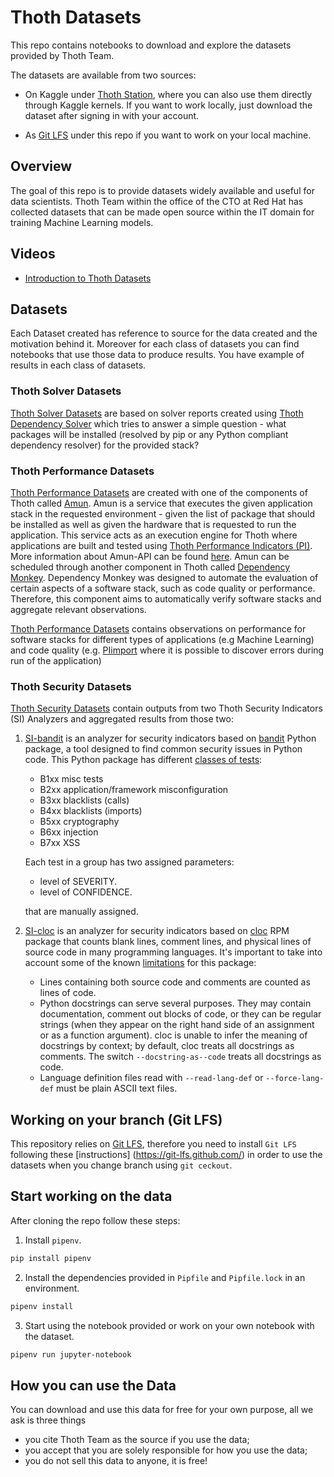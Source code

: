 # Thoth Datasets

This repo contains notebooks to download and explore the datasets provided by Thoth Team.

The datasets are available from two sources:

- On Kaggle under [Thoth Station](https://www.kaggle.com/thothstation/datasets), where you can also use them directly through Kaggle kernels.
If you want to work locally, just download the dataset after signing in with your account.

- As [Git LFS](https://git-lfs.github.com/) under this repo if you want to work on your local machine.

## Overview

The goal of this repo is to provide datasets widely available and useful for data scientists.
Thoth Team within the office of the CTO at Red Hat has collected datasets that can be made open source within the IT domain for training Machine Learning models.

## Videos

- [Introduction to Thoth Datasets](https://www.youtube.com/watch?v=_tZo7eIOzJI)

## Datasets

Each Dataset created has reference to source for the data created and the motivation behind it. Moreover for each class of datasets you can find notebooks that use those data to produce results.
You have example of results in each class of datasets.

### Thoth Solver Datasets

[Thoth Solver Datasets](https://github.com/thoth-station/datasets/blob/master/notebooks/thoth-solver-dataset) are based on solver reports created using [Thoth Dependency Solver](https://github.com/thoth-station/solver)
which tries to answer a simple question - what packages will be installed (resolved by pip or any Python compliant dependency resolver) for the provided stack?

### Thoth Performance Datasets

[Thoth Performance Datasets](https://github.com/thoth-station/datasets/blob/master/notebooks/thoth-performance-dataset) are created with one of the components of Thoth called [Amun](https://github.com/thoth-station/amun-api).
Amun is a service that executes the given application stack in the requested environment - given the list of package that should be installed as well as given the hardware that is requested to run the application.
This service acts as an execution engine for Thoth where applications are built and tested using [Thoth Performance Indicators (PI)](https://github.com/thoth-station/performance).
More information about Amun-API can be found [here](https://github.com/thoth-station/amun-api/blob/master/README.rst).
Amun can be scheduled through another component in Thoth called [Dependency Monkey](https://github.com/thoth-station/adviser/blob/master/docs/source/dependency_monkey.rst).
Dependency Monkey was designed to automate the evaluation of certain aspects of a software stack, such as code quality or performance.
Therefore, this component aims to automatically verify software stacks and aggregate relevant observations.

[Thoth Performance Datasets](https://github.com/thoth-station/datasets/blob/master/notebooks/thoth-performance-dataset) contains observations on performance for software stacks
for different types of applications (e.g Machine Learning) and code quality (e.g. [PIimport](https://github.com/thoth-station/performance/blob/master/tensorflow/import.py) where
it is possible to discover errors during run of the application)

### Thoth Security Datasets

[Thoth Security Datasets](https://github.com/thoth-station/datasets/blob/master/notebooks/thoth-security-dataset/) contain outputs from two Thoth Security Indicators (SI) Analyzers and aggregated results from those two:

1. [SI-bandit](https://github.com/thoth-station/si-bandit) is an analyzer for security indicators based on [bandit](https://pypi.org/project/bandit/) Python package,
    a tool designed to find common security issues in Python code. This Python package has different [classes of tests](https://readthedocs.org/projects/bandit/downloads/pdf/latest/):

    - B1xx misc tests
    - B2xx application/framework misconfiguration
    - B3xx blacklists (calls)
    - B4xx blacklists (imports)
    - B5xx cryptography
    - B6xx injection
    - B7xx XSS

    Each test in a group has two assigned parameters:

    - level of SEVERITY.
    - level of CONFIDENCE.

    that are manually assigned.

2. [SI-cloc](https://github.com/thoth-station/si-cloc) is an analyzer for security indicators based on [cloc](https://github.com/AlDanial/cloc) RPM package
    that counts blank lines, comment lines, and physical lines of source code in many programming languages.
    It's important to take into account some of the known [limitations](https://github.com/AlDanial/cloc#limitations-) for this package:

    - Lines containing both source code and comments are counted as lines of code.
    - Python docstrings can serve several purposes. They may contain documentation, comment out blocks of code,
    or they can be regular strings (when they appear on the right hand side of an assignment or as a function argument).
    cloc is unable to infer the meaning of docstrings by context; by default, cloc treats all docstrings as comments.
    The switch ``--docstring-as--code`` treats all docstrings as code.
    - Language definition files read with ``--read-lang-def`` or ``--force-lang-def`` must be plain ASCII text files.

## Working on your branch (Git LFS)

This repository relies on [Git LFS](https://git-lfs.github.com/),
therefore you need to install `Git LFS` following these [instructions] (https://git-lfs.github.com/)
in order to use the datasets when you change branch using `git ceckout`.

## Start working on the data

After cloning the repo follow these steps:

1. Install `pipenv`.

```bash
pip install pipenv
```

2. Install the dependencies provided in `Pipfile` and `Pipfile.lock` in an environment.

```bash
pipenv install
```

3. Start using the notebook provided or work on your own notebook with the dataset.

```bash
pipenv run jupyter-notebook
```

## How you can use the Data

You can download and use this data for free for your own purpose, all we ask is three things

- you cite Thoth Team as the source if you use the data;
- you accept that you are solely responsible for how you use the data;
- you do not sell this data to anyone, it is free!
